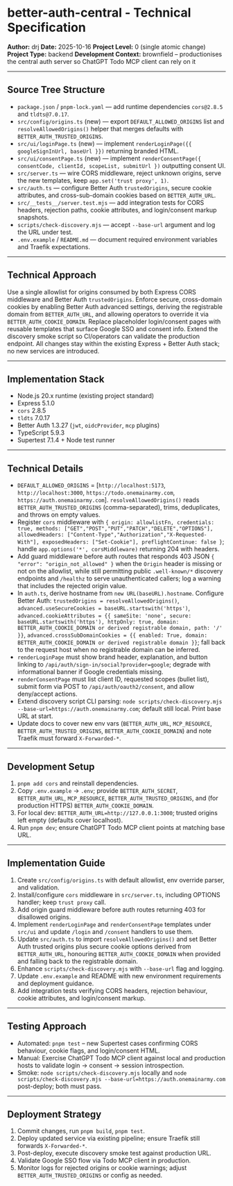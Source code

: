# better-auth-central - Technical Specification

**Author:** drj
**Date:** 2025-10-16
**Project Level:** 0 (single atomic change)
**Project Type:** backend
**Development Context:** brownfield – productionises the central auth server so ChatGPT Todo MCP client can rely on it

---

## Source Tree Structure

- `package.json` / `pnpm-lock.yaml` — add runtime dependencies `cors@2.8.5` and `tldts@7.0.17`.
- `src/config/origins.ts` (new) — export `DEFAULT_ALLOWED_ORIGINS` list and `resolveAllowedOrigins()` helper that merges defaults with `BETTER_AUTH_TRUSTED_ORIGINS`.
- `src/ui/loginPage.ts` (new) — implement `renderLoginPage({{ googleSignInUrl, baseUrl }})` returning branded HTML.
- `src/ui/consentPage.ts` (new) — implement `renderConsentPage({ consentCode, clientId, scopeList, submitUrl })` outputting consent UI.
- `src/server.ts` — wire CORS middleware, reject unknown origins, serve the new templates, keep `app.set('trust proxy', 1)`.
- `src/auth.ts` — configure Better Auth `trustedOrigins`, secure cookie attributes, and cross-sub-domain cookies based on `BETTER_AUTH_URL`.
- `src/__tests__/server.test.mjs` — add integration tests for CORS headers, rejection paths, cookie attributes, and login/consent markup snapshots.
- `scripts/check-discovery.mjs` — accept `--base-url` argument and log the URL under test.
- `.env.example` / `README.md` — document required environment variables and Traefik expectations.

---

## Technical Approach

Use a single allowlist for origins consumed by both Express CORS middleware and Better Auth `trustedOrigins`. Enforce secure, cross-domain cookies by enabling Better Auth advanced settings, deriving the registrable domain from `BETTER_AUTH_URL`, and allowing operators to override it via `BETTER_AUTH_COOKIE_DOMAIN`. Replace placeholder login/consent pages with reusable templates that surface Google SSO and consent info. Extend the discovery smoke script so CI/operators can validate the production endpoint. All changes stay within the existing Express + Better Auth stack; no new services are introduced.

---

## Implementation Stack

- Node.js 20.x runtime (existing project standard)
- Express 5.1.0
- `cors` 2.8.5
- `tldts` 7.0.17
- Better Auth 1.3.27 (`jwt`, `oidcProvider`, `mcp` plugins)
- TypeScript 5.9.3
- Supertest 7.1.4 + Node test runner

---

## Technical Details

- `DEFAULT_ALLOWED_ORIGINS` = [`http://localhost:5173`, `http://localhost:3000`, `https://todo.onemainarmy.com`, `https://auth.onemainarmy.com`]. `resolveAllowedOrigins()` reads `BETTER_AUTH_TRUSTED_ORIGINS` (comma-separated), trims, deduplicates, and throws on empty values.
- Register `cors` middleware with `{ origin: allowlistFn, credentials: true, methods: ["GET","POST","PUT","PATCH","DELETE","OPTIONS"], allowedHeaders: ["Content-Type","Authorization","X-Requested-With"], exposedHeaders: ["Set-Cookie"], preflightContinue: false }`; handle `app.options('*', corsMiddleware)` returning 204 with headers.
- Add guard middleware before auth routes that responds 403 JSON `{ "error": "origin_not_allowed" }` when the `Origin` header is missing or not on the allowlist, while still permitting public `.well-known/*` discovery endpoints and `/healthz` to serve unauthenticated callers; log a warning that includes the rejected origin value.
- In `auth.ts`, derive hostname from `new URL(baseURL).hostname`. Configure Better Auth: `trustedOrigins = resolveAllowedOrigins()`, `advanced.useSecureCookies = baseURL.startswith('https')`, `advanced.cookieAttributes = {{ sameSite: 'none', secure: baseURL.startswith('https'), httpOnly: true, domain: BETTER_AUTH_COOKIE_DOMAIN or derived registrable domain, path: '/' }}`, `advanced.crossSubDomainCookies = {{ enabled: True, domain: BETTER_AUTH_COOKIE_DOMAIN or derived registrable domain }}`; fall back to the request host when no registrable domain can be inferred.
- `renderLoginPage` must show brand header, explanation, and button linking to `/api/auth/sign-in/social?provider=google`; degrade with informational banner if Google credentials missing.
- `renderConsentPage` must list client ID, requested scopes (bullet list), submit form via POST to `/api/auth/oauth2/consent`, and allow deny/accept actions.
- Extend discovery script CLI parsing: `node scripts/check-discovery.mjs --base-url=https://auth.onemainarmy.com`; default still local. Print base URL at start.
- Update docs to cover new env vars (`BETTER_AUTH_URL`, `MCP_RESOURCE`, `BETTER_AUTH_TRUSTED_ORIGINS`, `BETTER_AUTH_COOKIE_DOMAIN`) and note Traefik must forward `X-Forwarded-*`.

---

## Development Setup

1. `pnpm add cors` and reinstall dependencies.
2. Copy `.env.example` → `.env`; provide `BETTER_AUTH_SECRET`, `BETTER_AUTH_URL`, `MCP_RESOURCE`, `BETTER_AUTH_TRUSTED_ORIGINS`, and (for production HTTPS) `BETTER_AUTH_COOKIE_DOMAIN`.
3. For local dev: `BETTER_AUTH_URL=http://127.0.0.1:3000`; trusted origins left empty (defaults cover localhost).
4. Run `pnpm dev`; ensure ChatGPT Todo MCP client points at matching base URL.

---

## Implementation Guide

1. Create `src/config/origins.ts` with default allowlist, env override parser, and validation.
2. Install/configure `cors` middleware in `src/server.ts`, including OPTIONS handler; keep `trust proxy` call.
3. Add origin guard middleware before auth routes returning 403 for disallowed origins.
4. Implement `renderLoginPage` and `renderConsentPage` templates under `src/ui` and update `/login` and `/consent` handlers to use them.
5. Update `src/auth.ts` to import `resolveAllowedOrigins()` and set Better Auth trusted origins plus secure cookie options derived from `BETTER_AUTH_URL`, honouring `BETTER_AUTH_COOKIE_DOMAIN` when provided and falling back to the registrable domain.
6. Enhance `scripts/check-discovery.mjs` with `--base-url` flag and logging.
7. Update `.env.example` and README with new environment requirements and deployment guidance.
8. Add integration tests verifying CORS headers, rejection behaviour, cookie attributes, and login/consent markup.

---

## Testing Approach

- Automated: `pnpm test` – new Supertest cases confirming CORS behaviour, cookie flags, and login/consent HTML.
- Manual: Exercise ChatGPT Todo MCP client against local and production hosts to validate login → consent → session introspection.
- Smoke: `node scripts/check-discovery.mjs` locally and `node scripts/check-discovery.mjs --base-url=https://auth.onemainarmy.com` post-deploy; both must pass.

---

## Deployment Strategy

1. Commit changes, run `pnpm build`, `pnpm test`.
2. Deploy updated service via existing pipeline; ensure Traefik still forwards `X-Forwarded-*`.
3. Post-deploy, execute discovery smoke test against production URL.
4. Validate Google SSO flow via Todo MCP client in production.
5. Monitor logs for rejected origins or cookie warnings; adjust `BETTER_AUTH_TRUSTED_ORIGINS` or config as needed.
